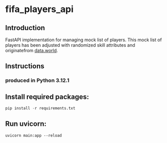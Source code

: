 # fifa_players_api

## Introduction

FastAPI implementation for managing mock list of players. This mock list of players has been adjusted with randomized skill attributes and originatefrom [data.world](https://data.world/raghav333/fifa-players).

## Instructions

### produced in Python 3.12.1

## Install required packages:

```python
pip install -r requirements.txt
```

## Run uvicorn:

```console
uvicorn main:app --reload
```
